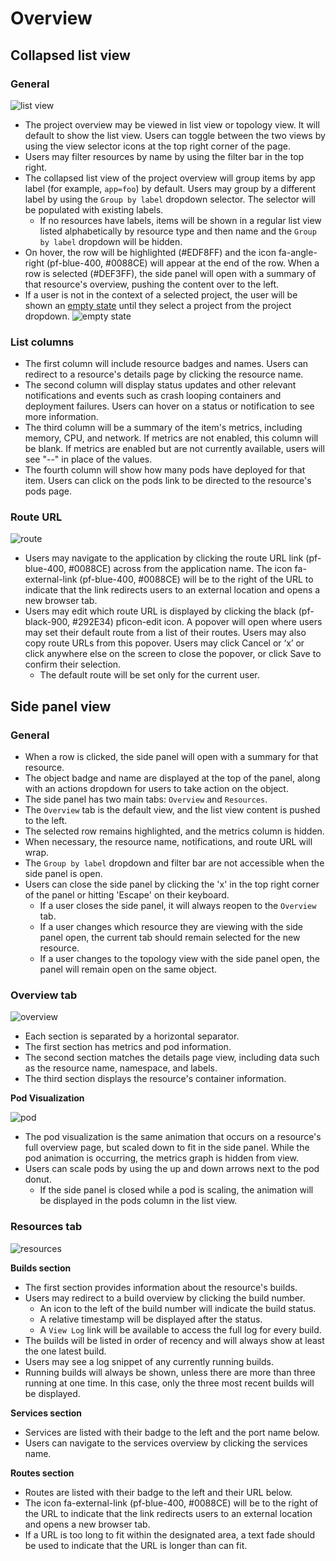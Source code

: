 # Overview

## Collapsed list view

### General

![list view](img/listview.png)
* The project overview may be viewed in list view or topology view. It will default to show the list view. Users can toggle between the two views by using the view selector icons at the top right corner of the page.
* Users may filter resources by name by using the filter bar in the top right.
* The collapsed list view of the project overview will group items by app label (for example, `app=foo`) by default. Users may group by a different label by using the `Group by label` dropdown selector. The selector will be populated with existing labels.
  * If no resources have labels, items will be shown in a regular list view listed alphabetically by resource type and then name and the `Group by label` dropdown will be hidden.
* On hover, the row will be highlighted (#EDF8FF) and the icon fa-angle-right (pf-blue-400, #0088CE) will appear at the end of the row. When a row is selected (#DEF3FF), the side panel will open with a summary of that resource's overview, pushing the content over to the left.
* If a user is not in the context of a selected project, the user will be shown an [empty state](http://openshift.github.io/openshift-origin-design/web-console/4.0-designs/empty-states/empty-states) until they select a project from the project dropdown.
![empty state](img/ES_overview.png)

### List columns

* The first column will include resource badges and names. Users can redirect to a resource's details page by clicking the resource name.
* The second column will display status updates and other relevant notifications and events such as crash looping containers and deployment failures. Users can hover on a status or notification to see more information.
* The third column will be a summary of the item's metrics, including memory, CPU, and network. If metrics are not enabled, this column will be blank. If metrics are enabled but are not currently available, users will see "--" in place of the values.
* The fourth column will show how many pods have deployed for that item. Users can click on the pods link to be directed to the resource's pods page.

### Route URL

![route](img/route.png)
* Users may navigate to the application by clicking the route URL link (pf-blue-400, #0088CE) across from the application name. The icon fa-external-link (pf-blue-400, #0088CE) will be to the right of the URL to indicate that the link redirects users to an external location and opens a new browser tab.
* Users may edit which route URL is displayed by clicking the black (pf-black-900, #292E34) pficon-edit icon. A popover will open where users may set their default route from a list of their routes. Users may also copy route URLs from this popover. Users may click Cancel or ‘x’ or click anywhere else on the screen to close the popover, or click Save to confirm their selection.
  * The default route will be set only for the current user.



## Side panel view

### General

* When a row is clicked, the side panel will open with a summary for that resource.
* The object badge and name are displayed at the top of the panel, along with an actions dropdown for users to take action on the object.
* The side panel has two main tabs: `Overview` and `Resources`.
* The `Overview` tab is the default view, and the list view content is pushed to the left.
* The selected row remains highlighted, and the metrics column is hidden.
* When necessary, the resource name, notifications, and route URL will wrap.
* The `Group by label` dropdown and filter bar are not accessible when the side panel is open.
* Users can close the side panel by clicking the 'x' in the top right corner of the panel or hitting 'Escape' on their keyboard.
  * If a user closes the side panel, it will always reopen to the `Overview` tab.
  * If a user changes which resource they are viewing with the side panel open, the current tab should remain selected for the new resource.
  * If a user changes to the topology view with the side panel open, the panel will remain open on the same object.

### Overview tab

![overview](img/overview.png)
* Each section is separated by a horizontal separator.
* The first section has metrics and pod information.
* The second section matches the details page view, including data such as the resource name, namespace, and labels.
* The third section displays the resource's container information.

**Pod Visualization**

![pod](img/overview2.png)
* The pod visualization is the same animation that occurs on a resource's full overview page, but scaled down to fit in the side panel. While the pod animation is occurring, the metrics graph is hidden from view.
* Users can scale pods by using the up and down arrows next to the pod donut.
  * If the side panel is closed while a pod is scaling, the animation will be displayed in the pods column in the list view.

### Resources tab

![resources](img/resources.png)

**Builds section**

* The first section provides information about the resource's builds.
* Users may redirect to a build overview by clicking the build number.
  * An icon to the left of the build number will indicate the build status.
  * A relative timestamp will be displayed after the status.
  * A `View Log` link will be available to access the full log for every build.
* The builds will be listed in order of recency and will always show at least the one latest build.
* Users may see a log snippet of any currently running builds.
* Running builds will always be shown, unless there are more than three running at one time. In this case, only the three most recent builds will be displayed.

**Services section**

* Services are listed with their badge to the left and the port name below.
* Users can navigate to the services overview by clicking the services name.

**Routes section**

* Routes are listed with their badge to the left and their URL below.
* The icon fa-external-link (pf-blue-400, #0088CE) will be to the right of the URL to indicate that the link redirects users to an external location and opens a new browser tab.
* If a URL is too long to fit within the designated area, a text fade should be used to indicate that the URL is longer than can fit.
